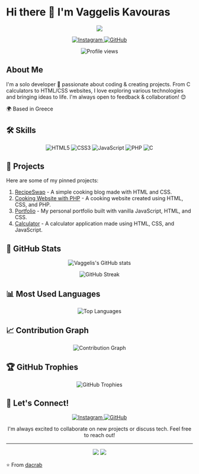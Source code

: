 # Hi there 👋 I'm Vaggelis Kavouras

<p align="center">
  <img src="https://readme-typing-svg.herokuapp.com/?lines=Welcome+to+my+GitHub+profile!;I'm+a+passionate+solo+developer;Always+learning+new+things&font=Fira%20Code&center=true&width=380&height=50">
</p>

<p align="center">
  <a href="https://www.instagram.com/killcrb/">
    <img src="https://img.shields.io/badge/Instagram-E4405F?style=for-the-badge&logo=instagram&logoColor=white" alt="Instagram"/>
  </a>
  <a href="https://github.com/dacrab">
    <img src="https://img.shields.io/badge/GitHub-100000?style=for-the-badge&logo=github&logoColor=white" alt="GitHub"/>
  </a>
</p>

<p align="center">
  <img src="https://komarev.com/ghpvc/?username=dacrab&color=blueviolet&style=flat-square" alt="Profile views">
</p>

## About Me

I'm a solo developer 🚀 passionate about coding & creating projects. From C calculators to HTML/CSS websites, I love exploring various technologies and bringing ideas to life. I'm always open to feedback & collaboration! 😊

🌍 Based in Greece

## 🛠️ Skills

<p align="center">
  <img src="https://img.shields.io/badge/HTML5-E34F26?style=for-the-badge&logo=html5&logoColor=white" alt="HTML5"/>
  <img src="https://img.shields.io/badge/CSS3-1572B6?style=for-the-badge&logo=css3&logoColor=white" alt="CSS3"/>
  <img src="https://img.shields.io/badge/JavaScript-F7DF1E?style=for-the-badge&logo=javascript&logoColor=black" alt="JavaScript"/>
  <img src="https://img.shields.io/badge/PHP-777BB4?style=for-the-badge&logo=php&logoColor=white" alt="PHP"/>
  <img src="https://img.shields.io/badge/C-00599C?style=for-the-badge&logo=c&logoColor=white" alt="C"/>
</p>

## 🚀 Projects

Here are some of my pinned projects:

1. [RecipeSwap](https://github.com/dacrab/RecipeSwap) - A simple cooking blog made with HTML and CSS.
2. [Cooking Website with PHP](https://github.com/dacrab/Cooking-Website-with-PHP-) - A cooking website created using HTML, CSS, and PHP.
3. [Portfolio](https://github.com/dacrab/portfolio) - My personal portfolio built with vanilla JavaScript, HTML, and CSS.
4. [Calculator](https://github.com/dacrab/calculator-js-html-css) - A calculator application made using HTML, CSS, and JavaScript.

## 🌈 GitHub Stats

<p align="center">
  <img src="https://github-readme-stats.vercel.app/api?username=dacrab&show_icons=true&theme=tokyonight" alt="Vaggelis's GitHub stats"/>
</p>

<p align="center">
  <img src="https://github-readme-streak-stats.herokuapp.com/?user=dacrab&theme=tokyonight" alt="GitHub Streak"/>
</p>

## 📊 Most Used Languages

<p align="center">
  <img src="https://github-readme-stats.vercel.app/api/top-langs/?username=dacrab&layout=compact&theme=tokyonight" alt="Top Languages"/>
</p>

## 📈 Contribution Graph

<p align="center">
  <img src="https://github-readme-activity-graph.vercel.app/graph?username=dacrab&theme=react-dark" alt="Contribution Graph"/>
</p>

## 🏆 GitHub Trophies

<p align="center">
  <img src="https://github-profile-trophy.vercel.app/?username=dacrab&theme=darkhub&no-frame=true&margin-w=15" alt="GitHub Trophies"/>
</p>

## 🤝 Let's Connect!

<p align="center">
  <a href="https://www.instagram.com/killcrb/">
    <img src="https://img.shields.io/badge/Instagram-E4405F?style=for-the-badge&logo=instagram&logoColor=white" alt="Instagram"/>
  </a>
  <a href="https://github.com/dacrab">
    <img src="https://img.shields.io/badge/GitHub-100000?style=for-the-badge&logo=github&logoColor=white" alt="GitHub"/>
  </a>
</p>

<p align="center">I'm always excited to collaborate on new projects or discuss tech. Feel free to reach out!</p>

---

<p align="center">
  <img src="https://forthebadge.com/images/badges/built-with-love.svg"/>
  <img src="https://forthebadge.com/images/badges/powered-by-coffee.svg"/>
</p>

⭐️ From [dacrab](https://github.com/dacrab)

